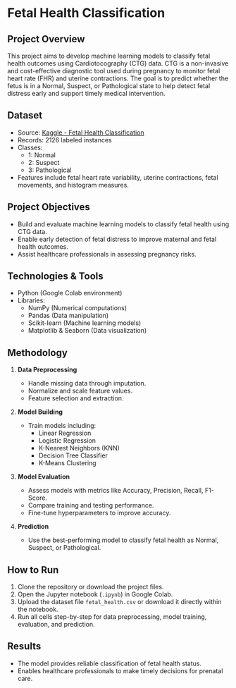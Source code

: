 # Fetal Health Classification

## Project Overview
This project aims to develop machine learning models to classify fetal health outcomes using Cardiotocography (CTG) data. CTG is a non-invasive and cost-effective diagnostic tool used during pregnancy to monitor fetal heart rate (FHR) and uterine contractions. The goal is to predict whether the fetus is in a Normal, Suspect, or Pathological state to help detect fetal distress early and support timely medical intervention.

## Dataset
- Source: [Kaggle - Fetal Health Classification](https://www.kaggle.com/code/karnikakapoor/fetal-health-classification)
- Records: 2126 labeled instances
- Classes:  
  - 1: Normal  
  - 2: Suspect  
  - 3: Pathological
- Features include fetal heart rate variability, uterine contractions, fetal movements, and histogram measures.

## Project Objectives
- Build and evaluate machine learning models to classify fetal health using CTG data.
- Enable early detection of fetal distress to improve maternal and fetal health outcomes.
- Assist healthcare professionals in assessing pregnancy risks.

## Technologies & Tools
- Python (Google Colab environment)
- Libraries:
  - NumPy (Numerical computations)
  - Pandas (Data manipulation)
  - Scikit-learn (Machine learning models)
  - Matplotlib & Seaborn (Data visualization)

## Methodology
1. **Data Preprocessing**
   - Handle missing data through imputation.
   - Normalize and scale feature values.
   - Feature selection and extraction.

2. **Model Building**
   - Train models including:
     - Linear Regression
     - Logistic Regression
     - K-Nearest Neighbors (KNN)
     - Decision Tree Classifier
     - K-Means Clustering

3. **Model Evaluation**
   - Assess models with metrics like Accuracy, Precision, Recall, F1-Score.
   - Compare training and testing performance.
   - Fine-tune hyperparameters to improve accuracy.

4. **Prediction**
   - Use the best-performing model to classify fetal health as Normal, Suspect, or Pathological.

## How to Run
1. Clone the repository or download the project files.
2. Open the Jupyter notebook (`.ipynb`) in Google Colab.
3. Upload the dataset file `fetal_health.csv` or download it directly within the notebook.
4. Run all cells step-by-step for data preprocessing, model training, evaluation, and prediction.

## Results
- The model provides reliable classification of fetal health status.
- Enables healthcare professionals to make timely decisions for prenatal care.
